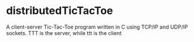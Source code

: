 distributedTicTacToe
====================

A client-server Tic-Tac-Toe program written in C using TCP/IP and UDP/IP sockets. TTT is the server, while ttt is the client
